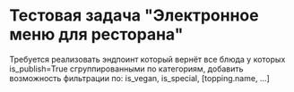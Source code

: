 # Тестовая задача "Электронное меню для ресторана"

Требуется реализовать эндпоинт который вернёт все блюда у которых is_publish=True сгруппированными по категориям, добавить возможность фильтрации по: is_vegan, is_special, [topping.name, …]

